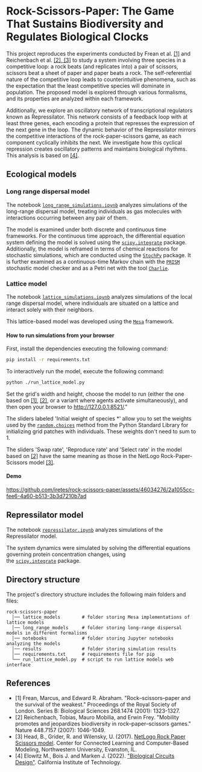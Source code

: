 # Rock-Scissors-Paper: The Game That Sustains Biodiversity and Regulates Biological Clocks

This project reproduces the experiments conducted by Frean et al. [[1]](#references) and Reichenbach et al. [[2], [3]](#references) to study a system involving three species in a competitive loop: a rock beats (and replicates into) a pair of scissors, scissors beat a sheet of paper and paper beats a rock. The self-referential nature of the competitive loop leads to counterintuitive phenomena, such as the expectation that the least competitive species will dominate in population. The proposed model is explored through various formalisms, and its properties are analyzed within each framework.

Additionally, we explore an oscillatory network of transcriptional regulators known as Repressilator. This network consists of a feedback loop with at least three genes, each encoding a protein that represses the expression of the next gene in the loop. The dynamic behavior of the Repressilator mirrors the competitive interactions of the rock-paper-scissors game, as each component cyclically inhibits the next. We investigate how this cyclical repression creates oscillatory patterns and maintains biological rhythms. This analysis is based on [[4]](#references).

## Ecological models

### Long range dispersal model

The notebook [`long_range_simulations.ipynb`](./notebooks/long_range_simulations.ipynb) analyzes simulations of the long-range dispersal model, treating individuals as gas molecules with interactions occurring between any pair of them.

The model is examined under both discrete and continuous time frameworks. For the continuous time approach, the differential equation system defining the model is solved using the [`scipy.integrate`](https://docs.scipy.org/doc/scipy/reference/integrate.html#module-scipy.integrate) package. Additionally, the model is reframed in terms of chemical reactions for stochastic simulations, which are conducted using the [`StochPy`](https://stochpy.sourceforge.net) package. It is further examined as a continuous-time Markov chain with the [`PRISM`](https://www.prismmodelchecker.org) stochastic model checker and as a Petri net with the tool [`Charlie`](https://www-dssz.informatik.tu-cottbus.de/DSSZ/Software/Charlie).

### Lattice model

The notebook [`lattice_simulations.ipynb`](./notebooks/lattice_simulations.ipynb) analyzes simulations of the local range dispersal model, where individuals are situated on a lattice and interact solely with their neighbors.

This lattice-based model was developed using the [`Mesa`](https://mesa.readthedocs.io/en/stable/) framework.

#### How to run simulations from your browser

First, install the dependencies executing the following command:

```bash
pip install -r requirements.txt
```

To interactively run the model, execute the following command:

```bash
python ./run_lattice_model.py
```

Set the grid's width and height, choose the model to run (either the one based on [[1]](#references), [[2]](#references), or a variant where agents activate simultaneously), and then open your browser to http://127.0.0.1:8521/."

The sliders labeled 'Initial weight of species *' allow you to set the weights used by the [`random.choices`](https://docs.python.org/3/library/random.html#random.choices) method from the Python Standard Library for initializing grid patches with individuals. These weights don't need to sum to $1$.

The sliders 'Swap rate', 'Reproduce rate' and 'Select rate' in the model based on [[2]](#references) have the same meaning as those in the NetLogo Rock-Paper-Scissors model [[3]](#references).

#### Demo

https://github.com/iretes/rock-scissors-paper/assets/46034276/2a1055cc-fee6-4a60-b513-3b3d7210b7ad

## Repressilator model

The notebook [`repressilator.ipynb`](./notebooks/repressilator.ipynb) analyzes simulations of the Repressilator model.

The system dynamics were simulated by solving the differential equations governing protein concentration changes, using the [`scipy.integrate`](https://docs.scipy.org/doc/scipy/reference/integrate.html#module-scipy.integrate) package.

## Directory structure

The project's directory structure includes the following main folders and files:
```
rock-scissors-paper
  │── lattice_models        # folder storing Mesa implementations of lattice models
  │── long_range_models     # folder storing long-range dispersal models in different formalisms
  │── notebooks             # folder storing Jupyter notebooks analyzing the models
  │── results               # folder storing simulation results
  │── requirements.txt      # requirements file for pip
  └── run_lattice_model.py  # script to run lattice models web interface
```

## References
- [1] Frean, Marcus, and Edward R. Abraham. "Rock–scissors–paper and the survival of the weakest." Proceedings of the Royal Society of London. Series B: Biological Sciences 268.1474 (2001): 1323-1327.
- [2] Reichenbach, Tobias, Mauro Mobilia, and Erwin Frey. "Mobility promotes and jeopardizes biodiversity in rock–paper–scissors games." Nature 448.7157 (2007): 1046-1049.
- [3] Head, B., Grider, R. and Wilensky, U. (2017). [NetLogo Rock Paper Scissors model](http://ccl.northwestern.edu/netlogo/models/RockPaperScissors). Center for Connected Learning and Computer-Based Modeling, Northwestern University, Evanston, IL.
- [4] Elowitz M., Bois J. and Marken J. (2022). ["Biological Circuits Design"](https://biocircuits.github.io/chapters/09_repressilator.html). California Institute of Technology.
